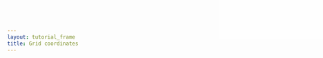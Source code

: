 ```yaml
---
layout: tutorial_frame
title: Grid coordinates
---
```

<style>

#info {
	position:absolute; 
	top:0; 
	right:0; 
	width: 20em; 
	height: 7.5em; 
	background: rgba(255,255,255,.5); 
	z-index:500; 
	font: 12px Sans;
}

.crsMarker {
	border-top: 2px green solid;
	border-left: 2px green solid;
}
</style>

<div id='info' style=''></div>


<script type='text/javascript'>

	var trd = [63.41, 10.41];

	var map = L.map('map', {
		center: [40, 0],
		zoom: 1
	});

	var positron = L.tileLayer('https://{s}.basemaps.cartocdn.com/light_all/{z}/{x}/{y}.png', {
		attribution: '&copy; <a href="https://www.openstreetmap.org/copyright">OpenStreetMap</a> contributors, &copy; <a href="https://carto.com/attribution">CARTO</a>'
	}).addTo(map);

	var marker = L.marker(trd).addTo(map);

	var pane = map.getPane('markerPane');

	var paneCorner = document.createElement('div');
	paneCorner.style.width = '12px';
	paneCorner.style.height = '12px';
	paneCorner.style.borderTop = '2px red solid';
	paneCorner.style.borderLeft = '2px red solid';

	pane.appendChild(paneCorner);

	marker._icon.style.border = '1px solid blue';

	var crsMarker = L.marker(map.unproject([0, 0]), {
		icon: L.divIcon({
			className: 'crsMarker',
			iconAnchor: [0, 0]
		})
	}).addTo(map);


	var markerOffsetLine = L.polyline([[0, 0], [0, 0]], {color: 'skyblue'}).addTo(map);
	var iconOffsetLine = L.polyline([[0, 0], [0, 0]], {color: 'blue'}).addTo(map);
	
	function info() {
		var pixelOrigin = map.getPixelOrigin();
		var markerPixelCoords = map.project(trd, map.getZoom());
		var markerAnchor = marker.options.icon.options.iconAnchor;
		var markerOffset = marker._icon._leaflet_pos;

		document.getElementById('info').innerHTML =
			'<div style="color: green">CRS origin: 0,0</div>' +
			`<div style="color: red">px origin: &Delta;${pixelOrigin.x},${pixelOrigin.y}</div>` +
			`<div style="color: blue">marker px coords:${markerPixelCoords.x.toFixed(2)},${markerPixelCoords.y.toFixed(2)}</div>` +
			`<div style="color: blue">marker anchor: &Delta;${markerAnchor[0]},${markerAnchor[1]}</div>` +
			`<div style="color: skyblue">marker pane offset: &Delta;${markerOffset.x},${markerOffset.y}</div>`;

		markerOffsetLine.setLatLngs([map.unproject(pixelOrigin), map.unproject(pixelOrigin.add(markerOffset))]);
		iconOffsetLine.setLatLngs([map.unproject(pixelOrigin.add(markerOffset)), map.unproject(pixelOrigin.add(markerOffset).subtract(markerAnchor))]);
	}

	map.on('load move moveend zoomend viewreset', info);

	info();

</script>
